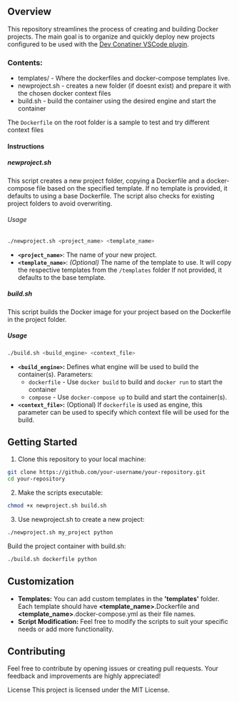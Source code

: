 ## Overview

This repository streamlines the process of creating and building Docker projects.
The main goal is to organize and quickly deploy new projects configured to be used with the [Dev Conatiner VSCode plugin](https://marketplace.visualstudio.com/items?itemName=ms-vscode-remote.remote-containers).

### Contents:

- templates/ - Where the dockerfiles and docker-compose templates live.
- newproject.sh - creates a new folder (if doesnt exist) and prepare it with the chosen docker context files
- build.sh - build the container using the desired engine and start the container

The `Dockerfile` on the root folder is a sample to test and try different context files

#### Instructions

##### newproject.sh

This script creates a new project folder, copying a Dockerfile and a docker-compose file based on the specified template. If no template is provided, it defaults to using a base Dockerfile. The script also checks for existing project folders to avoid overwriting.

###### Usage

```bash
./newproject.sh <project_name> <template_name>
```
- **`<project_name>`**: The name of your new project.
- **`<template_name>`**: *(Optional)* The name of the template to use. It will copy the respective templates from the `/templates` folder If not provided, it defaults to the base template.

##### build.sh

This script builds the Docker image for your project based on the Dockerfile in the project folder.

##### Usage

```bash
./build.sh <build_engine> <context_file>
```
- **`<build_engine>`:** Defines what engine will be used to build the container(s). Parameters:
    - `dockerfile` - Use `docker build` to build and `docker run` to start the container
    - `compose` - Use `docker-compose up` to build and start the container(s).
- **`<context_file>`:** (Optional) If `dockerfile` is used as engine, this parameter can be used to specify which context file will be used for the build.

## Getting Started
1. Clone this repository to your local machine:

```bash
git clone https://github.com/your-username/your-repository.git
cd your-repository
```
2. Make the scripts executable:

```bash
chmod +x newproject.sh build.sh
```

3. Use newproject.sh to create a new project:
```bash
./newproject.sh my_project python
```

Build the project container with build.sh:

```bash
./build.sh dockerfile python
```

## Customization
- **Templates:** You can add custom templates in the **'templates'** folder. Each template should have **<template_name>**.Dockerfile and **<template_name>**.docker-compose.yml as their file names.
- **Script Modification:** Feel free to modify the scripts to suit your specific needs or add more functionality.

## Contributing

Feel free to contribute by opening issues or creating pull requests. Your feedback and improvements are highly appreciated!

License
This project is licensed under the MIT License.